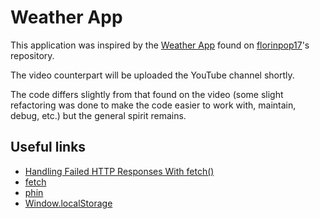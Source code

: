 # Weather App

This application was inspired by the [Weather App](https://github.com/florinpop17/app-ideas/blob/master/Projects/1-Beginner/Weather-App.md) found on [florinpop17](https://github.com/florinpop17)'s repository.

The video counterpart will be uploaded the YouTube channel shortly. 

The code differs slightly from that found on the video (some slight refactoring was done to make the code easier to work with, maintain, debug, etc.) but the general spirit remains.

## Useful links

- [Handling Failed HTTP Responses With fetch()](https://www.tjvantoll.com/2015/09/13/fetch-and-errors/)
- [fetch](https://developer.mozilla.org/en-US/docs/Web/API/Fetch_API)
- [phin](https://www.npmjs.com/package/phin)
- [Window.localStorage](https://developer.mozilla.org/en-US/docs/Web/API/Window/localStorage)